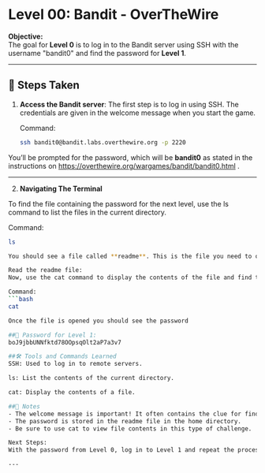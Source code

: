 # Level 00: Bandit - OverTheWire

**Objective:**  
The goal for **Level 0** is to log in to the Bandit server using SSH with the username "bandit0" and find the password for **Level 1**.

---

## 📝 Steps Taken

1. **Access the Bandit server**:
   The first step is to log in using SSH. The credentials are given in the welcome message when you start the game.

   Command:
   ```bash
   ssh bandit0@bandit.labs.overthewire.org -p 2220
   
You’ll be prompted for the password, which will be **bandit0** as stated in the instructions on https://overthewire.org/wargames/bandit/bandit0.html .

---

2. **Navigating The Terminal**

To find the file containing the password for the next level, use the ls command to list the files in the current directory.

Command:
```bash
ls

You should see a file called **readme**. This is the file you need to open to get the password for Level 1.

Read the readme file:
Now, use the cat command to display the contents of the file and find the password.

Command:
```bash
cat

Once the file is opened you should see the password

##🔑 Password for Level 1:
boJ9jbbUNNfktd78OOpsqOlt2aP7a3v7

##🛠️ Tools and Commands Learned
SSH: Used to log in to remote servers.

ls: List the contents of the current directory.

cat: Display the contents of a file.

##📝 Notes
- The welcome message is important! It often contains the clue for finding the password.
- The password is stored in the readme file in the home directory.
- Be sure to use cat to view file contents in this type of challenge.

Next Steps:
With the password from Level 0, log in to Level 1 and repeat the process for the next challenge.

---
